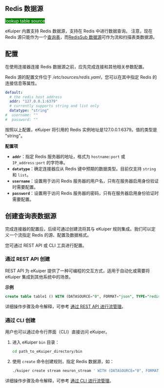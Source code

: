 ## Redis 数据源

<span style="background:green;color:white">lookup table source</span>

eKuiper 内置支持 Redis 数据源，支持在 Redis 中进行数据查询。
注意，现在 Redis 源只能作为一个[查询表](../../tables/lookup.md)，而[RedisSub 数据源](./redisSub.md)可作为流和扫描表类数据源。

## 配置

在使用连接器连接 Redis 数据源之前，应先完成连接和其他相关参数配置。

Redis 源的配置文件位于 */etc/sources/redis.yaml*，您可以在其中指定 Redis 的连接信息等属性。

```yaml
default:
  # the redis host address
  addr: "127.0.0.1:6379"
  # currently supports string and list only
  datatype: "string"
#  username: ""
#  password: ""
```

按照以上配置，eKuiper 将引用的 Redis 实例地址是127.0.0.1:6379。值的类型是 "string"。

**配置项**

- **`addr`**：指定 Redis 服务器的地址，格式为 `hostname:port` 或 `IP_address:port` 的字符串。
- **`datatype`**：确定连接器应从 Redis 键中预期的数据类型。目前仅支持 `string` 和 `list`。
- **`username`**：设置用于访问 Redis 服务器的用户名，只有在服务器启用身份验证时需要配置。
- **`password`**：设置用于访问 Redis 服务器的密码，只有在服务器启用身份验证时需要配置。

## 创建查询表数据源

完成连接器的配置后，后续可通过创建流将其与 eKuiper 规则集成。我们可以定义一个流指定 Redis 的源、配置及数据格式。

您可通过 REST API 或 CLI 工具进行配置。

### 通过 REST API 创建

REST API 为 eKuiper 提供了一种可编程的交互方式，适用于自动化或需要将 eKuiper 集成到其他系统中的场景。

**示例**

```sql
create table table1 () WITH (DATASOURCE="0", FORMAT="json", TYPE="redis", KIND="lookup");
```

详细操作步骤及命令解释，可参考 [通过 REST API 进行流管理](../../../api/restapi/streams.md)。

### 通过 CLI 创建

用户也可以通过命令行界面（CLI）直接访问 eKuiper。

1. 进入 eKuiper `bin` 目录：

   ```bash
   cd path_to_eKuiper_directory/bin
   ```

2. 使用 `create` 命令创建规则，指定 Redis 数据源，如：

   ```bash
   ./kuiper create stream neuron_stream ' WITH (DATASOURCE="0", FORMAT="json", TYPE="redis", KIND="lookup")'
   ```

详细操作步骤及命令解释，可参考 [通过 CLI 进行流管理](../../../api/cli/streams.md)。
